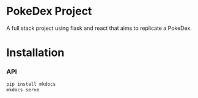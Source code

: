 # PokeDex Project

A full stack project using flask and react that aims to replicate a PokeDex. 

# Installation

### API

```bash
pip install mkdocs
mkdocs serve
```